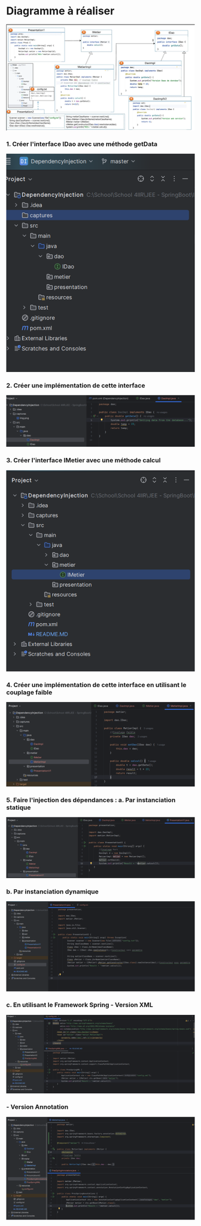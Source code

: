 <h1>Diagramme à réaliser</h1>
<img src="captures/Diagramme.png">
<h3>1. Créer l'interface IDao avec une méthode getData</h3>
<img src="captures/img.png">
<h3>2. Créer une implémentation de cette interface </h3>
<img src="captures/img_1.png">
<h3>3. Créer l'interface IMetier avec une méthode calcul </h3>
<img src="captures/img_2.png">
<h3>4. Créer une implémentation de cette interface en utilisant le couplage faible</h3>
<img src="captures/img_3.png">
<h3>5. Faire l'injection des dépendances :
  a. Par instanciation statique</h3>
<img src="captures/img_4.png">
<h3>b. Par instanciation dynamique</h3>
<img src="captures/img_5.png">
<h3>  c. En utilisant le Framework Spring
       - Version XML</h3>
<img src="captures/img_6.png">
<h3> - Version Annotation</h3>
<img src="captures/img_7.png">